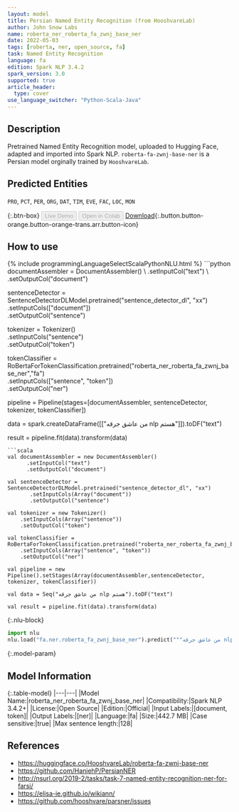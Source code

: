 ```yaml
---
layout: model
title: Persian Named Entity Recognition (from HooshvareLab)
author: John Snow Labs
name: roberta_ner_roberta_fa_zwnj_base_ner
date: 2022-05-03
tags: [roberta, ner, open_source, fa]
task: Named Entity Recognition
language: fa
edition: Spark NLP 3.4.2
spark_version: 3.0
supported: true
article_header:
  type: cover
use_language_switcher: "Python-Scala-Java"
---
```


## Description

Pretrained Named Entity Recognition model, uploaded to Hugging Face, adapted and imported into Spark NLP. `roberta-fa-zwnj-base-ner` is a Persian model orginally trained by `HooshvareLab`.

## Predicted Entities

`PRO`, `PCT`, `PER`, `ORG`, `DAT`, `TIM`, `EVE`, `FAC`, `LOC`, `MON`

{:.btn-box}
<button class="button button-orange" disabled>Live Demo</button>
<button class="button button-orange" disabled>Open in Colab</button>
[Download](https://s3.amazonaws.com/auxdata.johnsnowlabs.com/public/models/roberta_ner_roberta_fa_zwnj_base_ner_fa_3.4.2_3.0_1651594463153.zip){:.button.button-orange.button-orange-trans.arr.button-icon}

## How to use



<div class="tabs-box" markdown="1">
{% include programmingLanguageSelectScalaPythonNLU.html %}
```python
documentAssembler = DocumentAssembler() \
    .setInputCol("text") \
    .setOutputCol("document")

sentenceDetector = SentenceDetectorDLModel.pretrained("sentence_detector_dl", "xx")\
       .setInputCols(["document"])\
       .setOutputCol("sentence")

tokenizer = Tokenizer() \
    .setInputCols("sentence") \
    .setOutputCol("token")

tokenClassifier = RoBertaForTokenClassification.pretrained("roberta_ner_roberta_fa_zwnj_base_ner","fa") \
    .setInputCols(["sentence", "token"]) \
    .setOutputCol("ner")

pipeline = Pipeline(stages=[documentAssembler, sentenceDetector, tokenizer, tokenClassifier])

data = spark.createDataFrame([["من عاشق جرقه nlp هستم"]]).toDF("text")

result = pipeline.fit(data).transform(data)
```
```scala
val documentAssembler = new DocumentAssembler() 
      .setInputCol("text") 
      .setOutputCol("document")

val sentenceDetector = SentenceDetectorDLModel.pretrained("sentence_detector_dl", "xx")
       .setInputCols(Array("document"))
       .setOutputCol("sentence")

val tokenizer = new Tokenizer() 
    .setInputCols(Array("sentence"))
    .setOutputCol("token")

val tokenClassifier = RoBertaForTokenClassification.pretrained("roberta_ner_roberta_fa_zwnj_base_ner","fa") 
    .setInputCols(Array("sentence", "token")) 
    .setOutputCol("ner")

val pipeline = new Pipeline().setStages(Array(documentAssembler,sentenceDetector, tokenizer, tokenClassifier))

val data = Seq("من عاشق جرقه nlp هستم").toDF("text")

val result = pipeline.fit(data).transform(data)
```


{:.nlu-block}
```python
import nlu
nlu.load("fa.ner.roberta_fa_zwnj_base_ner").predict("""من عاشق جرقه nlp هستم""")
```

</div>

{:.model-param}
## Model Information

{:.table-model}
|---|---|
|Model Name:|roberta_ner_roberta_fa_zwnj_base_ner|
|Compatibility:|Spark NLP 3.4.2+|
|License:|Open Source|
|Edition:|Official|
|Input Labels:|[document, token]|
|Output Labels:|[ner]|
|Language:|fa|
|Size:|442.7 MB|
|Case sensitive:|true|
|Max sentence length:|128|

## References

- https://huggingface.co/HooshvareLab/roberta-fa-zwnj-base-ner
- https://github.com/HaniehP/PersianNER
- http://nsurl.org/2019-2/tasks/task-7-named-entity-recognition-ner-for-farsi/
- https://elisa-ie.github.io/wikiann/
- https://github.com/hooshvare/parsner/issues